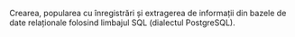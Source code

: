 Crearea, popularea cu înregistrări și extragerea de informații din bazele de date relaționale folosind limbajul SQL (dialectul PostgreSQL). 
